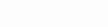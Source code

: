 {% load static %}
<!DOCTYPE html>

<html lang="en">
<head>
    <meta charset="UTF-8">
    <meta http-equiv="X-UA-Compatible" content="IE=edge">
    <meta name="viewport" content="width=device-width, initial-scale=1.0">
    <style>
       
        .font{
            color: white;
        }
        .position{
            margin-top: 10%;
            text-align: center;
            font-family: serif;
            font-size:x-large;
        }
        .position2{
            margin: 50px;
            text-align: center;
        }
        .position3{
            margin-top: 150px;
            margin-left: 50px;
            margin-bottom: 50px;
            margin-right: 50px;
            text-align: center;
        }
        body{
            background-image: url('static/black-wallpaper-to-set-as-background-33.jpg');

        }
        a:link, a:visited {
            background-color: transparent;
            color: white;
            border: 2px solid white;
            padding: 10px 20px;
            text-align: center;
            text-decoration: none;
            display: inline-block;
            border-radius: 10px;
          }
          
          a:hover, a:active {
            background-color: white;
            color: black;
          }
        .arrangement{
            display:flex;
            margin-left: 25%;
            margin-right: 25%;
        }
        .container{
            margin-bottom: auto;
            margin-top: auto;
            margin-left: auto;
            margin-right: auto;
            text-align: center;
        }
        a{
            text-decoration: none;
        }
        p{
            font-size: large;
            color: white;
        }
    </style>
    <title>Sparks Bank</title>
</head>
<body>

    <div>
        <div class="position">
            <h1 class="font">Sparks Bank</h1>
        </div>
    
        <div class="position2">
            <h3 class="font">Welcome to Sparks Bank.....!</h3>
        </div>
    
        <div class="arrangement">
          
            <div class="container">
                <a href="payments">Make Transaction</a></button>
            </div>
    
            <div class="container">
                <a href="history">Transaction History</a></button>
            </div>
    
            <div class="container">
                <a href="customers">Customer's Data</a></button>
            </div>
    
        </div>

    </div>
        <div class="position3">

            <p>&copy; Made By Rushikesh Lahole</p>

        </div>
        
</body>
</html>
